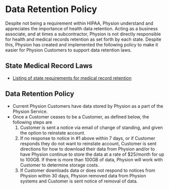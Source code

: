 # Data Retention Policy

Despite not being a requirement within HIPAA, Physion understand and appreciates the importance of health data retention. Acting as a business associate, and at times a subcontractor, Physion is not directly responsible for health and medical records retention as set forth by each state. Despite this, Physion has created and implemented the following policy to make it easier for Physion Customers to support data retention laws.

## State Medical Record Laws

* [Listing of state requirements for medical record retention](http://www.healthit.gov/sites/default/files/appa7-1.pdf)

## Data Retention Policy

* Current Physion Customers have data stored by Physion as a part of the Physion Service.
* Once a Customer ceases to be a Customer, as defined below, the following steps are
	1. Customer is sent a notice via email of change of standing, and given the option to reinstate account.
	2. If no response to notice in #1 above within 7 days, or if Customer responds they do not want to reinstate account, Customer is sent directions for how to download their data from Physion and/or to have Physion continue to store the data at a rate of $25/month for up to 100GB. If there is more than 100GB of data, Physion will work with Customer to determine storage costs.
	3. If Customer downloads data or does not respond to notices from Physion within 30 days, Physion removed data from Physion systems and Customer is sent notice of removal of data.
